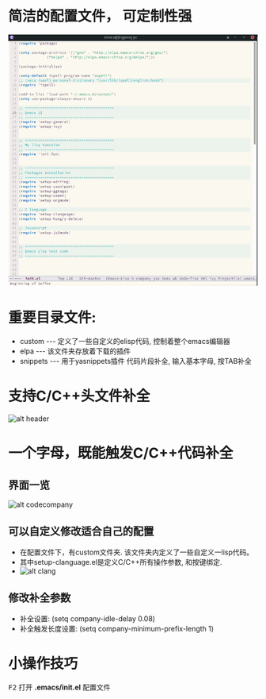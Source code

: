 
# 简洁的配置文件， 可定制性强

![alt simpleconfig](image/simpleconfig.png)



# 重要目录文件:

- custom    --- 定义了一些自定义的elisp代码, 控制着整个emacs编辑器
- elpa          --- 该文件夹存放着下载的插件
- snippets  --- 用于yasnippets插件 代码片段补全, 输入基本字母, 按TAB补全



# 支持C/C++头文件补全

![alt header](.https://github.com/lopengc/emacsconfig.git/image/headercompany.png)



# 一个字母，既能触发C/C++代码补全

## 界面一览

![alt codecompany](https://github.com/lopengc/emacsconfig.git/image/codecompany.png)



## 可以自定义修改适合自己的配置

- 在配置文件下，有custom文件夹. 该文件夹内定义了一些自定义一lisp代码。
- 其中setup-clanguage.el是定义C/C++所有操作参数, 和按键绑定.
- ![alt clang](https://github.com/lopengc/emacsconfig.git/image/clang.png)



## 修改补全参数

- 补全设置: (setq company-idle-delay 0.08) 
- 补全触发长度设置: (setq company-minimum-prefix-length 1)



# 小操作技巧

<kbd>F2</kbd>  打开 **.emacs/init.el** 配置文件